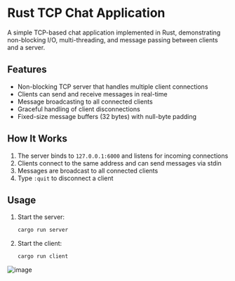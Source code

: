 # Rust TCP Chat Application

A simple TCP-based chat application implemented in Rust, demonstrating non-blocking I/O, multi-threading, and message passing between clients and a server.

## Features

- Non-blocking TCP server that handles multiple client connections
- Clients can send and receive messages in real-time
- Message broadcasting to all connected clients
- Graceful handling of client disconnections
- Fixed-size message buffers (32 bytes) with null-byte padding

## How It Works

1. The server binds to `127.0.0.1:6000` and listens for incoming connections
2. Clients connect to the same address and can send messages via stdin
3. Messages are broadcast to all connected clients
4. Type `:quit` to disconnect a client

## Usage

1. Start the server:
   ```bash
   cargo run server
2. Start the client:
   ```bash
   cargo run client
![image](https://github.com/user-attachments/assets/99425682-5be8-427b-9726-a21bc242d4de)

